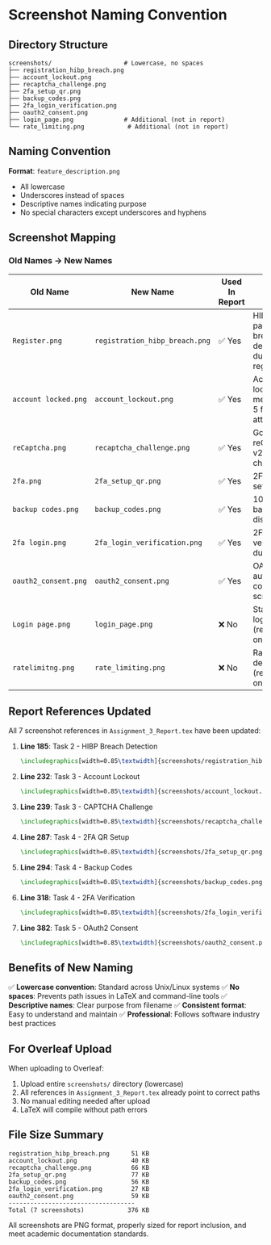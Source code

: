 # Screenshot Naming Convention

## Directory Structure
```
screenshots/                    # Lowercase, no spaces
├── registration_hibp_breach.png
├── account_lockout.png
├── recaptcha_challenge.png
├── 2fa_setup_qr.png
├── backup_codes.png
├── 2fa_login_verification.png
├── oauth2_consent.png
├── login_page.png              # Additional (not in report)
└── rate_limiting.png            # Additional (not in report)
```

## Naming Convention

**Format**: `feature_description.png`
- All lowercase
- Underscores instead of spaces
- Descriptive names indicating purpose
- No special characters except underscores and hyphens

## Screenshot Mapping

### Old Names → New Names

| Old Name | New Name | Used In Report | Purpose |
|----------|----------|----------------|---------|
| `Register.png` | `registration_hibp_breach.png` | ✅ Yes | HIBP password breach detection during registration |
| `account locked.png` | `account_lockout.png` | ✅ Yes | Account lockout message after 5 failed attempts |
| `reCaptcha.png` | `recaptcha_challenge.png` | ✅ Yes | Google reCAPTCHA v2 checkbox challenge |
| `2fa.png` | `2fa_setup_qr.png` | ✅ Yes | 2FA QR code setup page |
| `backup codes.png` | `backup_codes.png` | ✅ Yes | 10 single-use backup codes display |
| `2fa login.png` | `2fa_login_verification.png` | ✅ Yes | 2FA code verification during login |
| `oauth2_consent.png` | `oauth2_consent.png` | ✅ Yes | OAuth2 authorization consent screen |
| `Login page.png` | `login_page.png` | ❌ No | Standard login page (reference only) |
| `ratelimitng.png` | `rate_limiting.png` | ❌ No | Rate limiting demonstration (reference only) |

## Report References Updated

All 7 screenshot references in `Assignment_3_Report.tex` have been updated:

1. **Line 185**: Task 2 - HIBP Breach Detection
   ```latex
   \includegraphics[width=0.85\textwidth]{screenshots/registration_hibp_breach.png}
   ```

2. **Line 232**: Task 3 - Account Lockout
   ```latex
   \includegraphics[width=0.85\textwidth]{screenshots/account_lockout.png}
   ```

3. **Line 239**: Task 3 - CAPTCHA Challenge
   ```latex
   \includegraphics[width=0.85\textwidth]{screenshots/recaptcha_challenge.png}
   ```

4. **Line 287**: Task 4 - 2FA QR Setup
   ```latex
   \includegraphics[width=0.85\textwidth]{screenshots/2fa_setup_qr.png}
   ```

5. **Line 294**: Task 4 - Backup Codes
   ```latex
   \includegraphics[width=0.85\textwidth]{screenshots/backup_codes.png}
   ```

6. **Line 318**: Task 4 - 2FA Verification
   ```latex
   \includegraphics[width=0.85\textwidth]{screenshots/2fa_login_verification.png}
   ```

7. **Line 382**: Task 5 - OAuth2 Consent
   ```latex
   \includegraphics[width=0.85\textwidth]{screenshots/oauth2_consent.png}
   ```

## Benefits of New Naming

✅ **Lowercase convention**: Standard across Unix/Linux systems
✅ **No spaces**: Prevents path issues in LaTeX and command-line tools
✅ **Descriptive names**: Clear purpose from filename
✅ **Consistent format**: Easy to understand and maintain
✅ **Professional**: Follows software industry best practices

## For Overleaf Upload

When uploading to Overleaf:
1. Upload entire `screenshots/` directory (lowercase)
2. All references in `Assignment_3_Report.tex` already point to correct paths
3. No manual editing needed after upload
4. LaTeX will compile without path errors

## File Size Summary

```
registration_hibp_breach.png      51 KB
account_lockout.png               40 KB
recaptcha_challenge.png           66 KB
2fa_setup_qr.png                  77 KB
backup_codes.png                  56 KB
2fa_login_verification.png        27 KB
oauth2_consent.png                59 KB
-----------------------------------
Total (7 screenshots)            376 KB
```

All screenshots are PNG format, properly sized for report inclusion, and meet academic documentation standards.
